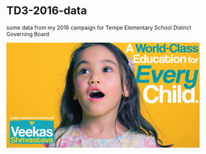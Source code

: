 # TD3-2016-data
some data from my 2016 campaign for Tempe Elementary School District Governing Board

![alt text](https://github.com/veekas/TD3-2016-data/blob/master/materials/chalkboard-mailer-front.jpg "2016 Mailer")
